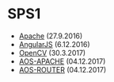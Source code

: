 # SPS1

- [Apache](APACHE.md) (27.9.2016)
- [AngularJS](ANGULARJS.md) (6.12.2016)
- [OpenCV](OpenCV.md) (30.3.2017)
- [AOS-APACHE](AOS-APACHE.md) (04.12.2017)
- [AOS-ROUTER](AOS-ROUTER.md) (04.12.2017)
